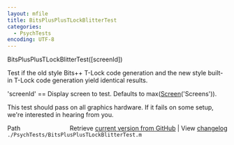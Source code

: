 ```yaml
---
layout: mfile
title: BitsPlusPlusTLockBlitterTest
categories:
  - PsychTests
encoding: UTF-8
---
```


BitsPlusPlusTLockBlitterTest([screenId])

Test if the old style Bits++ T-Lock code generation and the new style
built-in T-Lock code generation yield identical results.

'screenId' == Display screen to test. Defaults to max([Screen](/docs/Screen)('Screens')).

This test should pass on all graphics hardware. If it fails on some
setup, we're interested in hearing from you.



<div class="code_header" style="text-align:right;">
  <span style="float:left;">Path&nbsp;&nbsp;</span> <span class="counter">Retrieve <a href=
  "https://raw.github.com/Psychtoolbox-3/Psychtoolbox-3/beta/./PsychTests/BitsPlusPlusTLockBlitterTest.m">current version from GitHub</a> | View <a href=
  "https://github.com/Psychtoolbox-3/Psychtoolbox-3/commits/beta/./PsychTests/BitsPlusPlusTLockBlitterTest.m">changelog</a></span>
</div>
<div class="code">
  <code>./PsychTests/BitsPlusPlusTLockBlitterTest.m</code>
</div>
